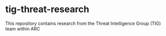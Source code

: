 # tig-threat-research
This repository contains research from the Threat Intelligence Group (TIG) team within ARC
